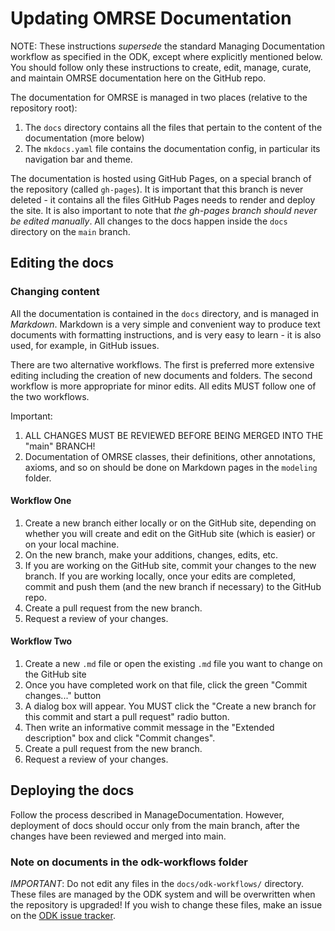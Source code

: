 # Updating OMRSE Documentation

NOTE: These instructions _supersede_ the standard Managing Documentation workflow as specified in the ODK, except where explicitly mentioned below. You should follow only these instructions to create, edit, manage, curate, and maintain OMRSE documentation here on the GitHub repo.

The documentation for OMRSE is managed in two places (relative to the repository root):

1. The `docs` directory contains all the files that pertain to the content of the documentation (more below)
2. The `mkdocs.yaml` file contains the documentation config, in particular its navigation bar and theme.

The documentation is hosted using GitHub Pages, on a special branch of the repository (called `gh-pages`). It is important that this branch is never deleted - it contains all the files GitHub Pages needs to render and deploy the site. It is also important to note that _the gh-pages branch should never be edited manually_. All changes to the docs happen inside the `docs` directory on the `main` branch.

## Editing the docs

### Changing content
All the documentation is contained in the `docs` directory, and is managed in _Markdown_. Markdown is a very simple and convenient way to produce text documents with formatting instructions, and is very easy to learn - it is also used, for example, in GitHub issues.

There are two alternative workflows. The first is preferred more extensive editing including the creation of new documents and folders. The second workflow is more appropriate for minor edits. All edits MUST follow one of the two workflows. 

Important: 
1. ALL CHANGES MUST BE REVIEWED BEFORE BEING MERGED INTO THE "main" BRANCH!
2. Documentation of OMRSE classes, their definitions, other annotations, axioms, and so on should be done on Markdown pages in the `modeling` folder.

#### Workflow One
1. Create a new branch either locally or on the GitHub site, depending on whether you will create and edit on the GitHub site (which is easier) or on your local machine.
2. On the new branch, make your additions, changes, edits, etc.
3. If you are working on the GitHub site, commit your changes to the new branch. If you are working locally, once your edits are completed, commit and push them (and the new branch if necessary) to the GitHub repo.
4. Create a pull request from the new branch.
5. Request a review of your changes.

#### Workflow Two
1. Create a new `.md` file or open the existing `.md` file you want to change on the GitHub site
2. Once you have completed work on that file, click the green "Commit changes..." button
3. A dialog box will appear. You MUST click the "Create a new branch for this commit and start a pull request" radio button.
4. Then write an informative commit message in the "Extended description" box and click "Commit changes".
5. Create a pull request from the new branch.
6. Request a review of your changes.

## Deploying the docs

Follow the process described in ManageDocumentation. However, deployment of docs should occur only from the main branch, after the changes have been reviewed and merged into main.

### Note on documents in the odk-workflows folder 
 _IMPORTANT_: Do not edit any files in the `docs/odk-workflows/` directory. These files are managed by the ODK system and will be overwritten when the repository is upgraded! If you wish to change these files, make an issue on the [ODK issue tracker](https://github.com/INCATools/ontology-development-kit/issues).

